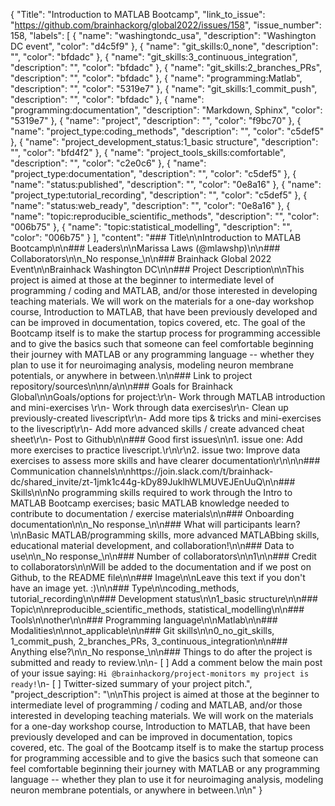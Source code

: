 {
  "Title": "Introduction to MATLAB Bootcamp",
  "link_to_issue": "https://github.com/brainhackorg/global2022/issues/158",
  "issue_number": 158,
  "labels": [
    {
      "name": "washingtondc_usa",
      "description": "Washington DC event",
      "color": "d4c5f9"
    },
    {
      "name": "git_skills:0_none",
      "description": "",
      "color": "bfdadc"
    },
    {
      "name": "git_skills:3_continuous_integration",
      "description": "",
      "color": "bfdadc"
    },
    {
      "name": "git_skills:2_branches_PRs",
      "description": "",
      "color": "bfdadc"
    },
    {
      "name": "programming:Matlab",
      "description": "",
      "color": "5319e7"
    },
    {
      "name": "git_skills:1_commit_push",
      "description": "",
      "color": "bfdadc"
    },
    {
      "name": "programming:documentation",
      "description": "Markdown, Sphinx",
      "color": "5319e7"
    },
    {
      "name": "project",
      "description": "",
      "color": "f9bc70"
    },
    {
      "name": "project_type:coding_methods",
      "description": "",
      "color": "c5def5"
    },
    {
      "name": "project_development_status:1_basic structure",
      "description": "",
      "color": "bfd4f2"
    },
    {
      "name": "project_tools_skills:comfortable",
      "description": "",
      "color": "c2e0c6"
    },
    {
      "name": "project_type:documentation",
      "description": "",
      "color": "c5def5"
    },
    {
      "name": "status:published",
      "description": "",
      "color": "0e8a16"
    },
    {
      "name": "project_type:tutorial_recording",
      "description": "",
      "color": "c5def5"
    },
    {
      "name": "status:web_ready",
      "description": "",
      "color": "0e8a16"
    },
    {
      "name": "topic:reproducible_scientific_methods",
      "description": "",
      "color": "006b75"
    },
    {
      "name": "topic:statistical_modelling",
      "description": "",
      "color": "006b75"
    }
  ],
  "content": "### Title\n\nIntroduction to MATLAB Bootcamp\n\n### Leaders\n\nMarissa Laws (@mlawshp)\n\n### Collaborators\n\n_No response_\n\n### Brainhack Global 2022 Event\n\nBrainhack Washington DC\n\n### Project Description\n\nThis project is aimed at those at the beginner to intermediate level of programming / coding and MATLAB, and/or those interested in developing teaching materials.  We will work on the materials for a one-day workshop course, Introduction to MATLAB, that have been previously developed and can be improved in documentation, topics covered, etc.  The goal of the Bootcamp itself is to make the startup process for programming accessible and to give the basics such that someone can feel comfortable beginning their journey with MATLAB or any programming language -- whether they plan to use it for neuroimaging analysis, modeling neuron membrane potentials, or anywhere in between.\n\n### Link to project repository/sources\n\nn/a\n\n### Goals for Brainhack Global\n\nGoals/options for project:\r\n- Work through MATLAB introduction and mini-exercises \r\n- Work through data exercises\r\n- Clean up previously-created livescript\r\n- Add more tips & tricks and mini-exercises to the livescript\r\n- Add more advanced skills / create advanced cheat sheet\r\n- Post to Github\n\n### Good first issues\n\n1. issue one: Add more exercises to practice livescript.\r\n\r\n2. issue two: Improve data exercises to assess more skills and have clearer documentation\r\n\n\n### Communication channels\n\nhttps://join.slack.com/t/brainhack-dc/shared_invite/zt-1jmk1c44g-kDy89JuklhWLMUVEJEnUuQ\n\n### Skills\n\nNo programming skills required to work through the Intro to MATLAB Bootcamp exercises; basic MATLAB knowledge needed to contribute to documentation / exercise materials\n\n### Onboarding documentation\n\n_No response_\n\n### What will participants learn?\n\nBasic MATLAB/programming skills, more advanced MATLABbing skills, educational material development, and collaboration!\n\n### Data to use\n\n_No response_\n\n### Number of collaborators\n\n1\n\n### Credit to collaborators\n\nWill be added to the documentation and if we post on Github, to the README file\n\n### Image\n\nLeave this text if you don't have an image yet. :)\n\n### Type\n\ncoding_methods, tutorial_recording\n\n### Development status\n\n1_basic structure\n\n### Topic\n\nreproducible_scientific_methods, statistical_modelling\n\n### Tools\n\nother\n\n### Programming language\n\nMatlab\n\n### Modalities\n\nnot_applicable\n\n### Git skills\n\n0_no_git_skills, 1_commit_push, 2_branches_PRs, 3_continuous_integration\n\n### Anything else?\n\n_No response_\n\n### Things to do after the project is submitted and ready to review.\n\n- [ ] Add a comment below the main post of your issue saying: `Hi @brainhackorg/project-monitors my project is ready!`\n- [ ] Twitter-sized summary of your project pitch.",
  "project_description": "\n\nThis project is aimed at those at the beginner to intermediate level of programming / coding and MATLAB, and/or those interested in developing teaching materials.  We will work on the materials for a one-day workshop course, Introduction to MATLAB, that have been previously developed and can be improved in documentation, topics covered, etc.  The goal of the Bootcamp itself is to make the startup process for programming accessible and to give the basics such that someone can feel comfortable beginning their journey with MATLAB or any programming language -- whether they plan to use it for neuroimaging analysis, modeling neuron membrane potentials, or anywhere in between.\n\n"
}